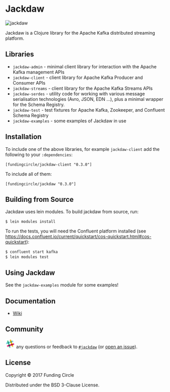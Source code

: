 # Jackdaw

![jackdaw](https://user-images.githubusercontent.com/17861819/47072551-2f40d600-d1ee-11e8-9cd2-e7a47797e4ba.jpg)

Jackdaw is a Clojure library for the Apache Kafka distributed
streaming platform.

## Libraries

- `jackdaw-admin` - minimal client library for interaction with the Apache
  Kafka management APIs
- `jackdaw-client` - client library for Apache Kafka Producer and Consumer APIs
- `jackdaw-streams` - client library for the Apache Kafka Streams APIs
- `jackdaw-serdes` - utility code for working with various message
  serialisation technologies (Avro, JSON, EDN ...), plus a minimal wrapper for
the Schema Registry.
- `jackdaw-test` - test fixtures for Apache Kafka, Zookeeper, and Confluent
  Schema Registry
- `jackdaw-examples` - some examples of Jackdaw in use

## Installation

To include one of the above libraries, for example `jackdaw-client`
add the following to your `:dependencies`:

    [fundingcircle/jackdaw-client "0.3.0"]

To include all of them:

    [fundingcircle/jackdaw "0.3.0"]

## Building from Source

Jackdaw uses lein modules. To build jackdaw from source, run:

    $ lein modules install

To run the tests, you will need the Confluent platform installed (see
https://docs.confluent.io/current/quickstart/cos-quickstart.html#cos-quickstart):

    $ confluent start kafka
    $ lein modules test

## Using Jackdaw

See the `jackdaw-examples` module for some examples!

## Documentation

 - [Wiki](https://github.com/fundingcircle/jackdaw/wiki)

## Community

<img src="doc/images/slack-icon.png" width="30px"> any questions or
feedback
to [`#jackdaw`](https://fundingcircle.slack.com/messages/jackdaw/)
(or [open an issue](https://github.com/fundingcircle/jackdaw/issues)).

## License

Copyright © 2017 Funding Circle

Distributed under the BSD 3-Clause License.
